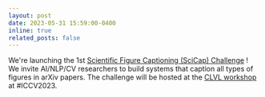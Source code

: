 ```yaml
---
layout: post
date: 2023-05-31 15:59:00-0400
inline: true
related_posts: false
---
```


We're launching the 1st [Scientific Figure Captioning (SciCap) Challenge](http://SciCap.AI) ! We invite AI/NLP/CV researchers to build systems that caption all types of figures in arXiv papers. The challenge will be hosted at the [CLVL workshop](https://iccv-clvl.github.io/2023/) at #ICCV2023.
